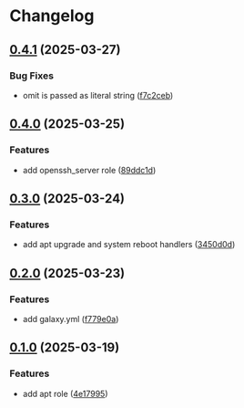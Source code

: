 # Changelog

## [0.4.1](https://github.com/xebis/ansible-collection/compare/v0.4.0...v0.4.1) (2025-03-27)

### Bug Fixes

* omit is passed as literal string ([f7c2ceb](https://github.com/xebis/ansible-collection/commit/f7c2ceb700f075708240094079338bbd3547f734))

## [0.4.0](https://github.com/xebis/ansible-collection/compare/v0.3.0...v0.4.0) (2025-03-25)

### Features

* add openssh_server role ([89ddc1d](https://github.com/xebis/ansible-collection/commit/89ddc1d52ad000b74ce85060d9c08356136b4377))

## [0.3.0](https://github.com/xebis/ansible-collection/compare/v0.2.0...v0.3.0) (2025-03-24)

### Features

* add apt upgrade and system reboot handlers ([3450d0d](https://github.com/xebis/ansible-collection/commit/3450d0dfa733724d9448ee056b2d94f599d446b1))

## [0.2.0](https://github.com/xebis/ansible-collection/compare/v0.1.0...v0.2.0) (2025-03-23)

### Features

* add galaxy.yml ([f779e0a](https://github.com/xebis/ansible-collection/commit/f779e0ab61b1251169e76d7783a6698ce30ab282))

## [0.1.0](https://github.com/xebis/ansible-collection/compare/v0.0.0...v0.1.0) (2025-03-19)

### Features

* add apt role ([4e17995](https://github.com/xebis/ansible-collection/commit/4e1799539f214522e8c0320705aaddc1ac2b0280))
